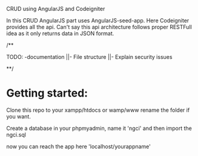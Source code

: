 CRUD using AngularJS and Codeigniter

In this CRUD AngularJS part uses AngularJS-seed-app.
Here Codeigniter provides all the api. Can't say this api architecture follows proper RESTFull idea as it only returns data in JSON format.


/**

TODO:
-documentation
||- File structure
||- Explain security issues

**/

# Getting started:

Clone this repo to your xampp/htdocs or wamp/www rename the folder if you want.

Create a database in your phpmyadmin, name it 'ngci' and then import the ngci.sql

now you can reach the app here 'localhost/yourappname'